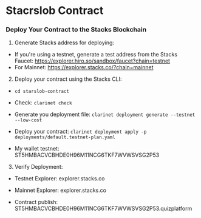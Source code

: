 # Stacrslob Contract

### Deploy Your Contract to the Stacks Blockchain

1. Generate Stacks address for deploying:

- If you're using a testnet, generate a test address from the Stacks Faucet: https://explorer.hiro.so/sandbox/faucet?chain=testnet
- For Mainnet: https://explorer.stacks.co/?chain=mainnet

2. Deploy your contract using the Stacks CLI:

- `cd starslob-contract`

- Check: `clarinet check`

- Generate you deployment file: `clarinet deployment generate --testnet --low-cost`

- Deploy your contract: `clarinet deployment apply -p deployments/default.testnet-plan.yaml`

- My wallet testnet: ST5HMBACVCBHDE0H96M11NCG6TKF7WVWSVSG2P53

3. Verify Deployment:

- Testnet Explorer: explorer.stacks.co
- Mainnet Explorer: explorer.stacks.co

-  Contract publish: ST5HMBACVCBHDE0H96M11NCG6TKF7WVWSVSG2P53.quizplatform